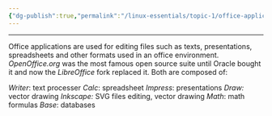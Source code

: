 ```yaml
---
{"dg-publish":true,"permalink":"/linux-essentials/topic-1/office-applications/"}
---
```


---
Office applications are used for editing files such as texts, presentations, spreadsheets and other formats used in an office environment. _OpenOffice.org_ was the most famous open source suite until Oracle bought it and now the _LibreOffice_ fork replaced it. Both are composed of:

_Writer_: text processer
_Calc_: spreadsheet
_Impress_: presentations
_Draw:_ vector drawing
_Inkscape:_ SVG files editing, vector drawing
_Math_: math formulas
_Base_: databases


